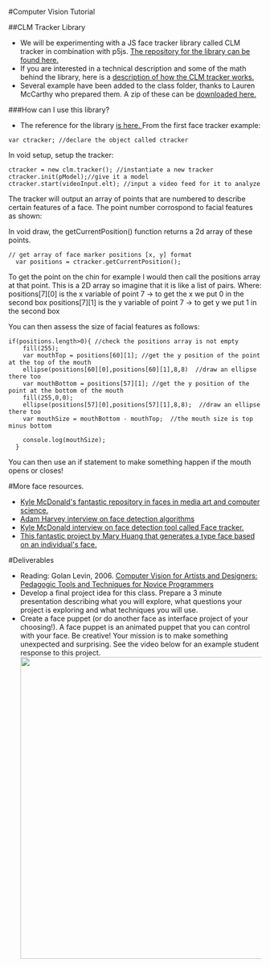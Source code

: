 #Computer Vision Tutorial

##CLM Tracker Library
* We will be experimenting with a JS face tracker library called CLM tracker in combination with p5js. [The repository for the library can be found here.](https://github.com/auduno/clmtrackr) 
* If you are interested in a technical description and some of the math behind the library, here is a [description of how the CLM tracker works.](http://auduno.com/post/61888277175/fitting-faces)
* Several example have been added to the class folder, thanks to Lauren McCarthy who prepared them. A zip of these can be [downloaded here.](https://github.com/tegacodes/Drawing-Seeing-Moving-with-Code/blob/gh-pages/code/910-faceTracker.zip)
 
###How can I use this library?
* The reference for the library [is here. ](http://auduno.github.io/clmtrackr/docs/reference.html)
From the first face tracker example:
```
var ctracker; //declare the object called ctracker
```
In void setup, setup the tracker:
```
ctracker = new clm.tracker(); //instantiate a new tracker
ctracker.init(pModel);//give it a model
ctracker.start(videoInput.elt); //input a video feed for it to analyze
```
The tracker will output an array of points that are numbered to describe certain features of a face. The point number corrospond to facial features as shown:

In void draw, the getCurrentPosition() function returns a 2d array of these points. 
```
// get array of face marker positions [x, y] format
  var positions = ctracker.getCurrentPosition();
```
To get the point on the chin for example I would then call the positions array at that point. This is a 2D array so imagine that it is like a list of pairs. Where:  
positions[7][0] is the x variable of point 7 -> to get the x we put 0 in the second box
positions[7][1] is the y variable of point 7 -> to get y we put 1 in the second box

You can then assess the size of facial features as follows:
```
if(positions.length>0){ //check the positions array is not empty
    fill(255); 
    var mouthTop = positions[60][1]; //get the y position of the point at the top of the mouth  
    ellipse(positions[60][0],positions[60][1],8,8)  //draw an ellipse there too  
    var mouthBottom = positions[57][1]; //get the y position of the point at the bottom of the mouth  
    fill(255,0,0);
    ellipse(positions[57][0],positions[57][1],8,8);  //draw an ellipse there too  
    var mouthSize = mouthBottom - mouthTop;  //the mouth size is top minus bottom

    console.log(mouthSize);
  }
```
You can then use an if statement to make something happen if the mouth opens or closes!

#More face resources.
* [Kyle McDonald's fantastic repository in faces in media art and computer science.](https://github.com/kylemcdonald/AppropriatingNewTechnologies/wiki/Week-2)
* [Adam Harvey interview on face detection algorithms](https://vimeo.com/39561082)
* [Kyle McDonald interview on face detection tool called Face tracker.](https://vimeo.com/39034692)
* [This fantastic project by Mary Huang that generates a type face based on an individual's face.](http://www.creativeapplications.net/processing/typeface-processing/)


#Deliverables
* Reading: Golan Levin, 2006. [Computer Vision for Artists and Designers: Pedagogic Tools and Techniques for Novice Programmers](http://www.flong.com/texts/essays/essay_cvad/)
* Develop a final project idea for this class. Prepare a 3 minute presentation describing what you will explore, what questions your project is exploring and what techniques you will use.
* Create a face puppet (or do another face as interface project of your choosing!). A face puppet is an animated puppet that you can control with your face. Be creative! Your mission is to make something unexpected and surprising. See the video below for an example student response to this project. 
<a href="https://vimeo.com/75980739"><img src="https://github.com/tegacodes/Drawing-Seeing-Moving-with-Code/blob/gh-pages/images/facev.png" width="600"></a>
